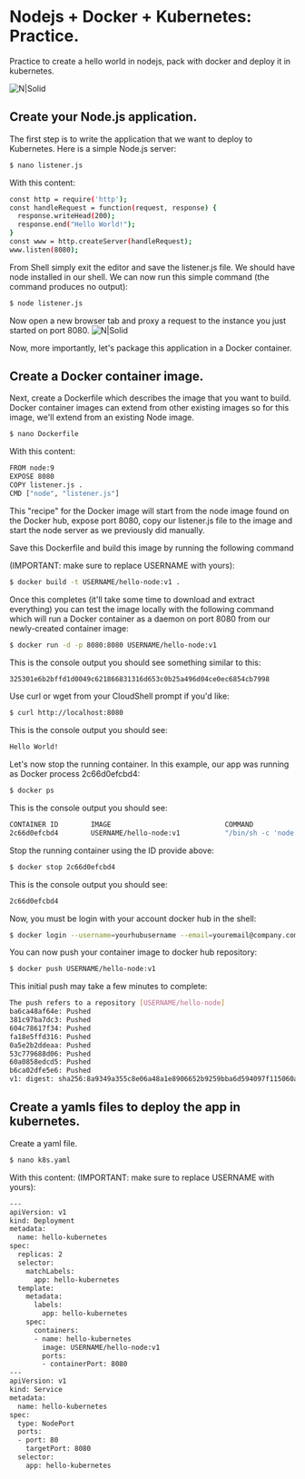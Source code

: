 # Nodejs + Docker + Kubernetes: Practice.

Practice to create a hello world in nodejs, pack with docker and deploy it in kubernetes.

![N|Solid](https://cdn-images-1.medium.com/max/1600/1*gX-N6cHK9p715OUKmNiX5g.jpeg)

## Create your Node.js application.
The first step is to write the application that we want to deploy to Kubernetes. Here is a simple Node.js server:
```sh
$ nano listener.js
```
With this content:
```sh
const http = require('http');
const handleRequest = function(request, response) {
  response.writeHead(200);
  response.end("Hello World!");
}
const www = http.createServer(handleRequest);
www.listen(8080);
```
From Shell simply exit the editor and save the listener.js file. We should have node installed in our shell. We can now run this simple command (the command produces no output):
```sh
$ node listener.js
```
Now open a new browser tab and proxy a request to the instance you just started on port 8080.
![N|Solid](https://developer.okta.com/assets/blog/node-express-typescript/hello-world-8ce4cc2733dea3c91e80a673ddd971c6fa0364bc42305096f4c5aa5a4b837704.jpg)

Now, more importantly, let's package this application in a Docker container.

## Create a Docker container image.
Next, create a Dockerfile which describes the image that you want to build. Docker container images can extend from other existing images so for this image, we'll extend from an existing Node image.
```sh
$ nano Dockerfile
```
With this content:
```sh
FROM node:9
EXPOSE 8080
COPY listener.js .
CMD ["node", "listener.js"]
```
This "recipe" for the Docker image will start from the node image found on the Docker hub, expose port 8080, copy our listener.js file to the image and start the node server as we previously did manually.

Save this Dockerfile and build this image by running the following command

(IMPORTANT: make sure to replace USERNAME with yours):
```sh
$ docker build -t USERNAME/hello-node:v1 .
```
Once this completes (it'll take some time to download and extract everything) you can test the image locally with the following command which will run a Docker container as a daemon on port 8080 from our newly-created container image:
```sh
$ docker run -d -p 8080:8080 USERNAME/hello-node:v1
```
This is the console output you should see something similar to this:
```sh
325301e6b2bffd1d0049c621866831316d653c0b25a496d04ce0ec6854cb7998
```
Use curl or wget from your CloudShell prompt if you'd like:
```sh
$ curl http://localhost:8080
```
This is the console output you should see:
```sh
Hello World!
```
Let's now stop the running container. In this example, our app was running as Docker process 2c66d0efcbd4:
```sh
$ docker ps
```
This is the console output you should see:
```sh
CONTAINER ID        IMAGE                            COMMAND
2c66d0efcbd4        USERNAME/hello-node:v1           "/bin/sh -c 'node  
```
Stop the running container using the ID provide above:
```sh
$ docker stop 2c66d0efcbd4
```
This is the console output you should see:
```sh
2c66d0efcbd4
```
Now, you must be login with your account docker hub in the shell:
```sh
$ docker login --username=yourhubusername --email=youremail@company.com
```
You can now push your container image to docker hub repository:
```sh
$ docker push USERNAME/hello-node:v1
```
This initial push may take a few minutes to complete:
```sh
The push refers to a repository [USERNAME/hello-node]
ba6ca48af64e: Pushed 
381c97ba7dc3: Pushed 
604c78617f34: Pushed 
fa18e5ffd316: Pushed 
0a5e2b2ddeaa: Pushed 
53c779688d06: Pushed 
60a0858edcd5: Pushed 
b6ca02dfe5e6: Pushed 
v1: digest: sha256:8a9349a355c8e06a48a1e8906652b9259bba6d594097f115060acca8e3e941a2 size: 2002
```
## Create a yamls files to deploy the app in kubernetes.
Create a yaml file.
```sh
$ nano k8s.yaml
```
With this content:
(IMPORTANT: make sure to replace USERNAME with yours):
```sh
---
apiVersion: v1
kind: Deployment
metadata:
  name: hello-kubernetes
spec:
  replicas: 2
  selector:
    matchLabels:
      app: hello-kubernetes
  template:
    metadata:
      labels:
        app: hello-kubernetes
    spec:
      containers:
      - name: hello-kubernetes
        image: USERNAME/hello-node:v1
        ports:
        - containerPort: 8080
---
apiVersion: v1
kind: Service
metadata:
  name: hello-kubernetes
spec:
  type: NodePort
  ports:
  - port: 80
    targetPort: 8080
  selector:
    app: hello-kubernetes

```
